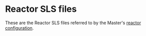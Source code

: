# Reactor SLS files

These are the Reactor SLS files referred to by the Master's [reactor
configuration](https://github.com/terminalmage/talks/blob/master/2018-07-chipy/master/etc/salt/master.d/reactor.conf).
